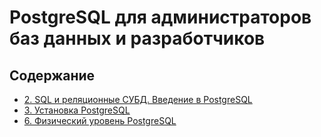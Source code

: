 # PostgreSQL для администраторов баз данных и разработчиков
## Содержание
 - [2. SQL и реляционные СУБД. Введение в PostgreSQL](https://github.com/iltvr/dba/tree/main/topic-1/README.md)
 - [3. Установка PostgreSQL ](https://github.com/iltvr/dba/tree/main/topic-2/README.md)
 - [6. Физический уровень PostgreSQL](https://github.com/iltvr/dba/tree/main/topic-3/README.md)
